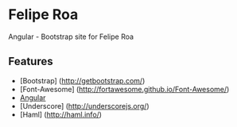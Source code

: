 # Felipe Roa
Angular - Bootstrap site for Felipe Roa

## Features

- [Bootstrap] (http://getbootstrap.com/)
- [Font-Awesome] (http://fortawesome.github.io/Font-Awesome/)
- [Angular](https://angularjs.org/)
- [Underscore] (http://underscorejs.org/)
- [Haml] (http://haml.info/)
